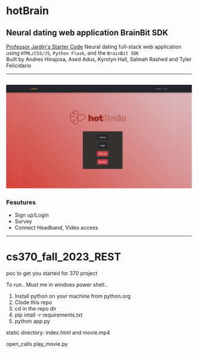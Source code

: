 # hotBrain
##  Neural dating web application  BrainBit SDK
[Professor Jardin's Starter Code](https://github.com/cjardin/cs370_fall_2023_REST)
Neural dating full-stack web application using `HTML/CSS/JS`, `Python Flask`, and the `BrainBit SDK`  
Built by Andres Hinajosa, Ased Adus, Kyrstyn Hall, Salmah Rashed and Tyler Felicidario  

--------------------
![Alt text](README_imgs/index_screenshot.png)
--------------------
### Feautures
- Sign up/Login
- Survey
- Connect Headband, Video access
--------------------
# cs370_fall_2023_REST
poc to get you started for 370 project

To run.. Must me in windoes power shell..

1. Install python on your machine from python.org
2. Clode this repo
3. cd  in the repo dir
4. pip intall -r requirements.txt
5. python app.py

static directory:
index.html and movie.mp4

open_calls
play_movie.py

